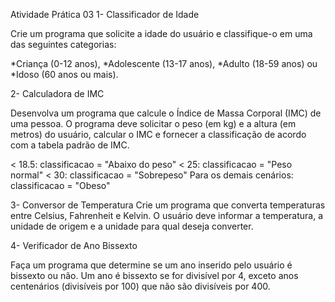 Atividade Prática 03
1- Classificador de Idade

Crie um programa que solicite a idade do usuário e classifique-o
em uma das seguintes categorias:

*Criança (0-12 anos),
*Adolescente (13-17 anos),
*Adulto (18-59 anos) ou
*Idoso (60 anos ou mais).

2- Calculadora de IMC

Desenvolva um programa que calcule o Índice de Massa Corporal (IMC) de uma pessoa.
O programa deve solicitar o peso (em kg) e a altura (em metros) do usuário,
calcular o IMC e fornecer a classificação de acordo com a tabela padrão de IMC.

< 18.5: classificacao = "Abaixo do peso"
< 25: classificacao = "Peso normal"
< 30: classificacao = "Sobrepeso"
Para os demais cenários: classificacao = "Obeso"

3- Conversor de Temperatura
Crie um programa que converta temperaturas entre Celsius, Fahrenheit e Kelvin.
O usuário deve informar a temperatura, a unidade de origem e a unidade para qual deseja converter.

4- Verificador de Ano Bissexto

Faça um programa que determine se um ano inserido pelo usuário é bissexto ou não.
Um ano é bissexto se for divisível por 4, exceto anos centenários (divisíveis por 100) que não são divisíveis por 400.
